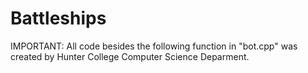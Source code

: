 # Battleships

IMPORTANT: All code besides the following function in "bot.cpp" was created by Hunter College Computer Science Deparment.
